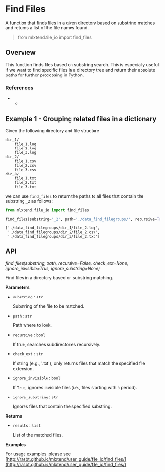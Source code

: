 # Find Files

A function that finds files in a given directory based on substring matches and returns a list of the file names found.

> from mlxtend.file_io import find_files

## Overview

This function finds files based on substring search. This is especially useful if we want to find specific files in a directory tree and return their absolute paths for further processing in Python.

### References

- -

## Example 1 - Grouping related files in a dictionary

Given the following directory and file structure

    dir_1/
        file_1.log
        file_2.log
        file_3.log
    dir_2/
        file_1.csv
        file_2.csv
        file_3.csv
    dir_3/
        file_1.txt
        file_2.txt
        file_3.txt
        
we can use `find_files` to return the paths to all files that contain the substring `_2` as follows: 


```python
from mlxtend.file_io import find_files

find_files(substring='_2', path='./data_find_filegroups/', recursive=True)
```




    ['./data_find_filegroups/dir_1/file_2.log',
     './data_find_filegroups/dir_2/file_2.csv',
     './data_find_filegroups/dir_3/file_2.txt']



## API


*find_files(substring, path, recursive=False, check_ext=None, ignore_invisible=True, ignore_substring=None)*

Find files in a directory based on substring matching.

**Parameters**

- `substring` : `str`

    Substring of the file to be matched.

- `path` : `str`

    Path where to look.

- `recursive` : `bool`

    If true, searches subdirectories recursively.

- `check_ext` : `str`

    If string (e.g., '.txt'), only returns files that
    match the specified file extension.

- `ignore_invisible` : `bool`

    If `True`, ignores invisible files
    (i.e., files starting with a period).

- `ignore_substring` : `str`

    Ignores files that contain the specified substring.

**Returns**

- `results` : `list`

    List of the matched files.

**Examples**

For usage examples, please see
    [http://rasbt.github.io/mlxtend/user_guide/file_io/find_files/](http://rasbt.github.io/mlxtend/user_guide/file_io/find_files/)



